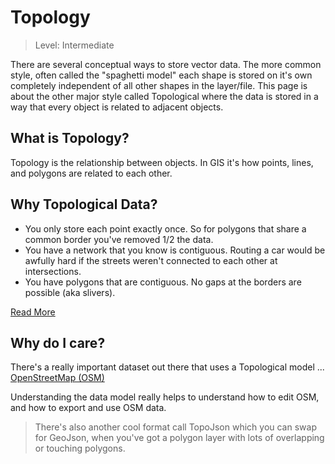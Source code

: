 # Topology

>Level: Intermediate

There are several conceptual ways to store vector data. The more common style, often called the "spaghetti model" each shape is stored on it's own completely independent of all other shapes in the layer/file. This page is about the other major style called Topological where the data is stored in a way that every object is related to adjacent objects.

## What is Topology?

Topology is the relationship between objects. In GIS it's how points, lines, and polygons are related to each other.

## Why Topological Data?

- You only store each point exactly once. So for polygons that share a common border you've removed 1/2 the data.
- You have a network that you know is contiguous. Routing a car would be awfully hard if the streets weren't connected to each other at intersections.
- You have polygons that are contiguous. No gaps at the borders are possible (aka slivers).

[Read More](https://wiki.gis.com/wiki/index.php/Topology)

## Why do I care?

There's a really important dataset out there that uses a Topological model ... [OpenStreetMap (OSM)](https://www.openstreetmap.org)

Understanding the data model really helps to understand how to edit OSM, and how to export and use OSM data.

> There's also another cool format call TopoJson which you can swap for GeoJson, when you've got a polygon layer with lots of overlapping or touching polygons.